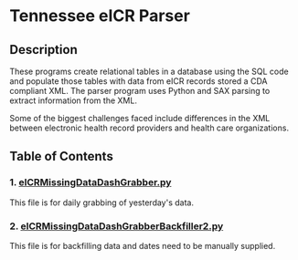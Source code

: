 # Tennessee eICR Parser

## Description
These programs create relational tables in a database using the SQL code and populate those tables with data from eICR records stored a CDA compliant XML. The parser program uses Python and SAX parsing to extract information from the XML.

Some of the biggest challenges faced include differences in the XML between electronic health record providers and health care organizations.

## Table of Contents
### 1. [eICRMissingDataDashGrabber.py](eICRMissingDataDashGrabber.py)
This file is for daily grabbing of yesterday's data.

### 2. [eICRMissingDataDashGrabberBackfiller2.py](eICRMissingDataDashGrabberBackfiller2.py)
This file is for backfilling data and dates need to be manually supplied.
